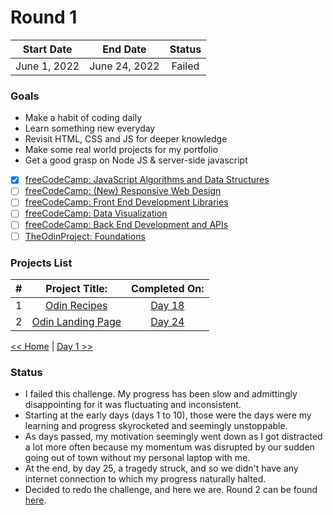 # Round 1

|  Start Date  |    End Date   | Status |
| :----------: | :-----------: | :----: |
| June 1, 2022 | June 24, 2022 | Failed |

### **Goals**

- Make a habit of coding daily
- Learn something new everyday
- Revisit HTML, CSS and JS for deeper knowledge
- Make some real world projects for my portfolio
- Get a good grasp on Node JS & server-side javascript
- [x] [freeCodeCamp: JavaScript Algorithms and Data Structures](https://www.freecodecamp.org/learn/javascript-algorithms-and-data-structures)
- [ ] [freeCodeCamp: (New) Responsive Web Design](https://www.freecodecamp.org/learn/2022/responsive-web-design/)
- [ ] [freeCodeCamp: Front End Development Libraries](https://www.freecodecamp.org/learn/front-end-development-libraries/)
- [ ] [freeCodeCamp: Data Visualization](https://www.freecodecamp.org/learn/data-visualization)
- [ ] [freeCodeCamp: Back End Development and APIs](https://www.freecodecamp.org/learn/back-end-development-and-apis/)
- [ ] [TheOdinProject: Foundations](https://www.theodinproject.com/paths/foundations/courses/foundations)

### **Projects List**

|  #  |                            Project Title:                          |      Completed On:      |
| :-: |  :--------------------------------------------------------------:  |  :-------------------:  |
|  1  |       [Odin Recipes](https://github.com/yrnmsk/odin-recipes)       |  [Day 18](./day018.md)  |
|  2  |  [Odin Landing Page](https://github.com/yrnmsk/odin-landing-page)  |  [Day 24](./day024.md)  |

[<< Home](../README.md) | [Day 1 >>](day001.md)

### **Status**

- I failed this challenge. My progress has been slow and admittingly disappointing for it was fluctuating and inconsistent.
- Starting at the early days (days 1 to 10), those were the days were my learning and progress skyrocketed and seemingly unstoppable.
- As days passed, my motivation seemingly went down as I got distracted a lot more often because my momentum was disrupted by our sudden going out of town without my personal laptop with me.
- At the end, by day 25, a tragedy struck, and so we didn't have any internet connection to which my progress naturally halted.
- Decided to redo the challenge, and here we are. Round 2 can be found [here](../Round-2/README.md).
